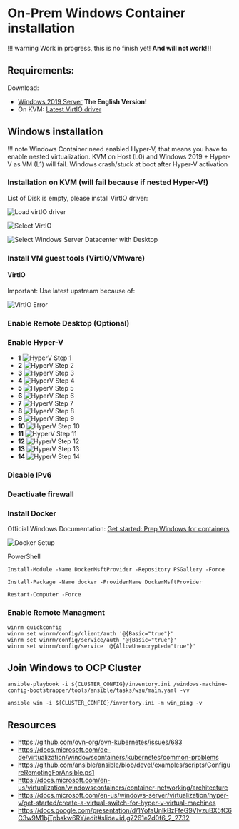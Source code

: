 # On-Prem Windows Container installation

!!! warning
    Work in progress, this is no finish yet! 
    **And will not work!!!**

## Requirements:

Download:

 - [Windows 2019 Server](https://www.microsoft.com/en-us/evalcenter/evaluate-windows-server-2019) **The English Version!**
 - On KVM: [Latest VirtIO driver](https://fedorapeople.org/groups/virt/virtio-win/direct-downloads/archive-virtio/virtio-win-0.1.185-2/virtio-win-0.1.185.iso)

## Windows installation

!!! note
    Windows Container need enabled Hyper-V, that means you have to enable nested virtualization. KVM on Host (L0) and Windows 2019 + Hyper-V as VM (L1) will fail. Windows crash/stuck at boot after Hyper-V activation

### Installation on KVM (will fail because if nested Hyper-V!)

List of  Disk is empty, please install VirtIO driver:

![Load virtIO driver](load-virtIO-driver.png "Load virtIO driver")

![Select VirtIO](select-virtIO.png "Select VirtIO")

![Select Windows Server Datacenter with Desktop](select-windows-datacenter-with-gui.png "Select Windows Server Datacenter with Desktop")

### Install VM guest tools (VirtIO/VMware)


#### VirtIO
Important: Use latest upstream because of:

![VirtIO Error](rhel-virtio-error.png "VirtIO Error")

### Enable Remote Desktop (Optional)

### Enable Hyper-V

 * **1**
   ![HyperV Step 1](hyper-v-1.png "HyperV Step 1")
 * **2**
   ![HyperV Step 2](hyper-v-2.png "HyperV Step 2")
 * **3**
   ![HyperV Step 3](hyper-v-3.png "HyperV Step 3")
 * **4**
   ![HyperV Step 4](hyper-v-4.png "HyperV Step 4")
 * **5**
   ![HyperV Step 5](hyper-v-5.png "HyperV Step 5")
 * **6**
   ![HyperV Step 6](hyper-v-6.png "HyperV Step 6")
 * **7**
   ![HyperV Step 7](hyper-v-7.png "HyperV Step 7")
 * **8**
   ![HyperV Step 8](hyper-v-8.png "HyperV Step 8")
 * **9**
   ![HyperV Step 9](hyper-v-9.png "HyperV Step 9")
 * **10**
   ![HyperV Step 10](hyper-v-10.png "HyperV Step 10")
 * **11**
   ![HyperV Step 11](hyper-v-11.png "HyperV Step 11")
 * **12**
   ![HyperV Step 12](hyper-v-12.png "HyperV Step 12")
 * **13**
   ![HyperV Step 13](hyper-v-13.png "HyperV Step 13")
 * **14**
   ![HyperV Step 14](hyper-v-14.png "HyperV Step 14")

### Disable IPv6

### Deactivate firewall 

### Install Docker

Official Windows Documentation: [Get started: Prep Windows for containers](https://docs.microsoft.com/en-us/virtualization/windowscontainers/quick-start/set-up-environment?tabs=Windows-Server)

![Docker Setup](docker.png "Docker  Setup")

PowerShell
```
Install-Module -Name DockerMsftProvider -Repository PSGallery -Force

Install-Package -Name docker -ProviderName DockerMsftProvider

Restart-Computer -Force

```
### Enable Remote Managment

```
winrm quickconfig
winrm set winrm/config/client/auth '@{Basic="true"}'
winrm set winrm/config/service/auth '@{Basic="true"}'
winrm set winrm/config/service '@{AllowUnencrypted="true"}'
```


## Join Windows to OCP Cluster

```
ansible-playbook -i ${CLUSTER_CONFIG}/inventory.ini /windows-machine-config-bootstrapper/tools/ansible/tasks/wsu/main.yaml -vv

ansible win -i ${CLUSTER_CONFIG}/inventory.ini -m win_ping -v
```

## Resources

 * https://github.com/ovn-org/ovn-kubernetes/issues/683
 * https://docs.microsoft.com/de-de/virtualization/windowscontainers/kubernetes/common-problems
 * https://github.com/ansible/ansible/blob/devel/examples/scripts/ConfigureRemotingForAnsible.ps1
 * https://docs.microsoft.com/en-us/virtualization/windowscontainers/container-networking/architecture
 * https://docs.microsoft.com/en-us/windows-server/virtualization/hyper-v/get-started/create-a-virtual-switch-for-hyper-v-virtual-machines
 * https://docs.google.com/presentation/d/1YofaUnlkBzFfeG9VIvzuBX5fC6C3w9M1bjTpbskw6RY/edit#slide=id.g7261e2d0f6_2_2732

